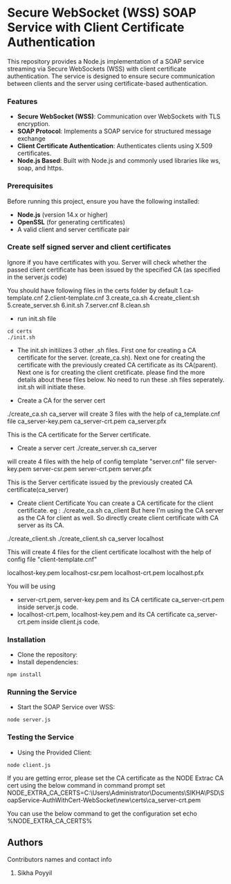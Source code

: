 # Secure WebSocket (WSS) SOAP Service with Client Certificate Authentication

This repository provides a Node.js implementation of a SOAP service streaming via Secure WebSockets (WSS) with client certificate authentication. The service is designed to ensure secure communication between clients and the server using certificate-based authentication.


### Features

* **Secure WebSocket (WSS)**: Communication over WebSockets with TLS encryption.
* **SOAP Protocol**: Implements a SOAP service for structured message exchange
* **Client Certificate Authentication**: Authenticates clients using X.509 certificates.
* **Node.js Based**: Built with Node.js and commonly used libraries like ws, soap, and https.


### Prerequisites

Before running this project, ensure you have the following installed:

* **Node.js** (version 14.x or higher)
* **OpenSSL** (for generating certificates)
* A valid client and server certificate pair

### Create self signed server and client certificates
Ignore if you have certificates with you. Server will check whether the passed client certificate has been issued by the specified CA (as specified in the server.js code)

You should have following files in the certs folder by default
1.ca-template.cnf
2.client-template.cnf
3.create_ca.sh
4.create_client.sh
5.create_server.sh
6.init.sh
7.server.cnf
8.clean.sh


* run init.sh file
```
cd certs
./init.sh
```

* The init.sh initilizes 3 other .sh files. First one for creating a CA certificate for the server. (create_ca.sh). Next one for creating the certificate with the previously created CA certificate as its CA(parent). Next one is for creating the client cretificate. please find the more details about these files below. No need to run these .sh files seperately. init.sh will initiate these.


* Create a CA for the server cert 

./create_ca.sh ca_server
will create 3 files with the help of ca_template.cnf file
ca_server-key.pem
ca_server-crt.pem
ca_server.pfx

This is the CA certificate for the Server certificate.

* Create a server cert 
./create_server.sh ca_server

will create 4 files with the help of config template "server.cnf" file
server-key.pem
server-csr.pem
server-crt.pem
server.pfx

This is the Server certificate issued by the previously created CA certificate(ca_server)


* Create client Certificate 
You can create a CA certificate for the client certificate. 
eg : ./create_ca.sh ca_client
But here I'm using the CA server as the CA for client as well. So directly create client certificate with CA server as its CA.

./create_client.sh <CA certificate name> <client certificate name>
./create_client.sh ca_server localhost

This will create 4 files for the client certificate localhost with the help of config file "client-template.cnf"

localhost-key.pem
localhost-csr.pem
localhost-crt.pem
localhost.pfx

You will be using 
* server-crt.pem, server-key.pem and its CA certificate ca_server-crt.pem inside server.js code.
* localhost-crt.pem, localhost-key.pem and its CA certificate ca_server-crt.pem inside client.js code.

### Installation

* Clone the repository:
* Install dependencies:
```
npm install
```

### Running the Service

* Start the SOAP Service over WSS:
```
node server.js
```

### Testing the Service

* Using the Provided Client:

```
node client.js
```
If you are getting error, please set the CA certificate as the NODE Extrac CA cert using the below command in command prompt
set NODE_EXTRA_CA_CERTS=C:\Users\Administrator\Documents\SIKHA\PSD\SoapService-AuthWithCert-WebSocket\new\certs\ca_server-crt.pem


You can use the below command to get the configuration set 
echo %NODE_EXTRA_CA_CERTS%

## Authors

Contributors names and contact info

1. Sikha Poyyil


